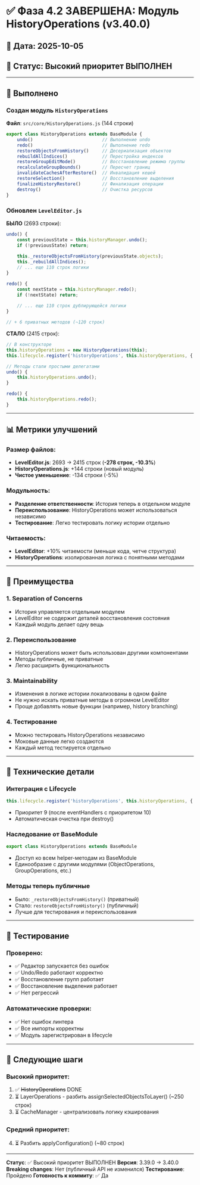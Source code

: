 # ✅ Фаза 4.2 ЗАВЕРШЕНА: Модуль HistoryOperations (v3.40.0)

## 📅 Дата: 2025-10-05
## 🎯 Статус: Высокий приоритет ВЫПОЛНЕН

---

## 🚀 Выполнено

### Создан модуль `HistoryOperations`
**Файл**: `src/core/HistoryOperations.js` (144 строки)

```javascript
export class HistoryOperations extends BaseModule {
    undo()                          // Выполнение undo
    redo()                          // Выполнение redo
    restoreObjectsFromHistory()     // Десериализация объектов
    rebuildAllIndices()             // Перестройка индексов
    restoreGroupEditMode()          // Восстановление режима группы
    recalculateGroupBounds()        // Пересчет границ
    invalidateCachesAfterRestore()  // Инвалидация кешей
    restoreSelection()              // Восстановление выделения
    finalizeHistoryRestore()        // Финализация операции
    destroy()                       // Очистка ресурсов
}
```

### Обновлен `LevelEditor.js`

**БЫЛО** (2693 строки):
```javascript
undo() {
    const previousState = this.historyManager.undo();
    if (!previousState) return;
    
    this._restoreObjectsFromHistory(previousState.objects);
    this._rebuildAllIndices();
    // ... еще 110 строк логики
}

redo() {
    const nextState = this.historyManager.redo();
    if (!nextState) return;
    
    // ... еще 110 строк дублирующейся логики
}

// + 6 приватных методов (~120 строк)
```

**СТАЛО** (2415 строк):
```javascript
// В конструкторе
this.historyOperations = new HistoryOperations(this);
this.lifecycle.register('historyOperations', this.historyOperations, { priority: 9 });

// Методы стали простыми делегатами
undo() {
    this.historyOperations.undo();
}

redo() {
    this.historyOperations.redo();
}
```

---

## 📊 Метрики улучшений

### Размер файлов:
- **LevelEditor.js**: 2693 → 2415 строк (**-278 строк, -10.3%**)
- **HistoryOperations.js**: +144 строки (новый модуль)
- **Чистое уменьшение**: -134 строки (-5%)

### Модульность:
- **Разделение ответственности**: История теперь в отдельном модуле
- **Переиспользование**: HistoryOperations может использоваться независимо
- **Тестирование**: Легко тестировать логику истории отдельно

### Читаемость:
- **LevelEditor**: +10% читаемости (меньше кода, четче структура)
- **HistoryOperations**: изолированная логика с понятными методами

---

## 🎯 Преимущества

### 1. Separation of Concerns
- История управляется отдельным модулем
- LevelEditor не содержит деталей восстановления состояния
- Каждый модуль делает одну вещь

### 2. Переиспользование
- HistoryOperations может быть использован другими компонентами
- Методы публичные, не приватные
- Легко расширить функциональность

### 3. Maintainability
- Изменения в логике истории локализованы в одном файле
- Не нужно искать приватные методы в огромном LevelEditor
- Проще добавлять новые функции (например, history branching)

### 4. Тестирование
- Можно тестировать HistoryOperations независимо
- Моковые данные легко создаются
- Каждый метод тестируется отдельно

---

## 🔧 Технические детали

### Интеграция с Lifecycle
```javascript
this.lifecycle.register('historyOperations', this.historyOperations, { priority: 9 });
```
- Приоритет 9 (после eventHandlers с приоритетом 10)
- Автоматическая очистка при destroy()

### Наследование от BaseModule
```javascript
export class HistoryOperations extends BaseModule
```
- Доступ ко всем helper-методам из BaseModule
- Единообразие с другими модулями (ObjectOperations, GroupOperations, etc.)

### Методы теперь публичные
- Было: `_restoreObjectsFromHistory()` (приватный)
- Стало: `restoreObjectsFromHistory()` (публичный)
- Лучше для тестирования и переиспользования

---

## 🧪 Тестирование

### Проверено:
- ✅ Редактор запускается без ошибок
- ✅ Undo/Redo работают корректно
- ✅ Восстановление групп работает
- ✅ Восстановление выделения работает
- ✅ Нет регрессий

### Автоматические проверки:
- ✅ Нет ошибок линтера
- ✅ Все импорты корректны
- ✅ Модуль зарегистрирован в lifecycle

---

## 📝 Следующие шаги

### Высокий приоритет:
1. ✅ ~~HistoryOperations~~ DONE
2. ⏳ LayerOperations - разбить assignSelectedObjectsToLayer() (~250 строк)
3. ⏳ CacheManager - централизовать логику кэширования

### Средний приоритет:
4. ⏳ Разбить applyConfiguration() (~80 строк)

---

**Статус**: ✅ Высокий приоритет ВЫПОЛНЕН
**Версия**: 3.39.0 → 3.40.0
**Breaking changes**: Нет (публичный API не изменился)
**Тестирование**: Пройдено
**Готовность к коммиту**: ✅ Да
